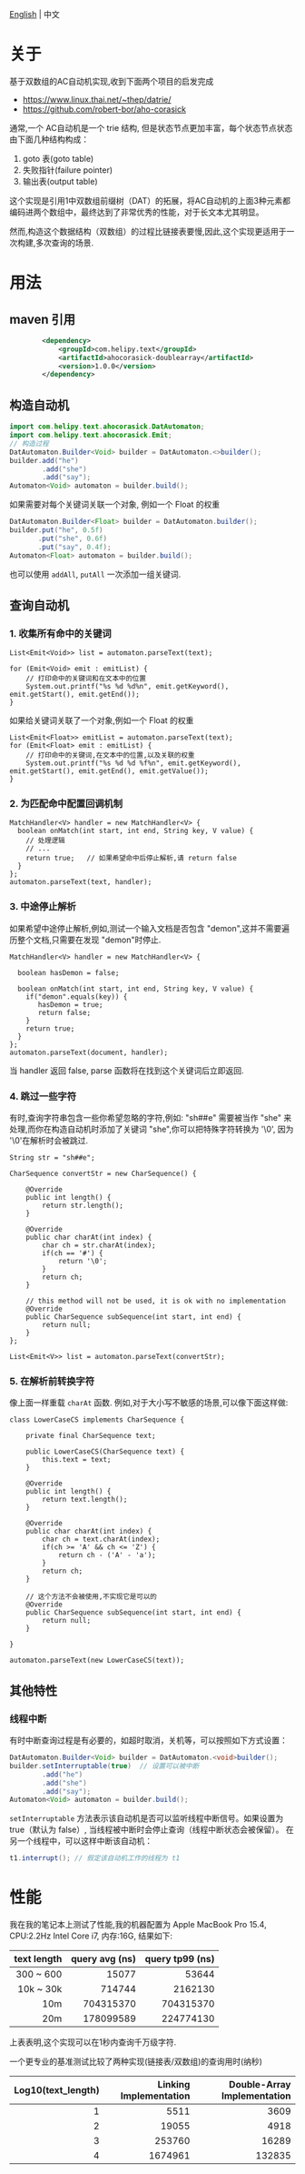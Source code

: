 [English](README.md) | 中文

# 关于
基于双数组的AC自动机实现,收到下面两个项目的启发完成
* https://www.linux.thai.net/~thep/datrie/
* https://github.com/robert-bor/aho-corasick

通常,一个 AC自动机是一个 trie 结构, 但是状态节点更加丰富，每个状态节点状态由下面几种结构构成：
1. goto 表(goto table)
2. 失败指针(failure pointer)
3. 输出表(output table)

这个实现是引用1中双数组前缀树（DAT）的拓展，将AC自动机的上面3种元素都编码进两个数组中，最终达到了非常优秀的性能，对于长文本尤其明显。

然而,构造这个数据结构（双数组）的过程比链接表要慢,因此,这个实现更适用于一次构建,多次查询的场景.

# 用法
## maven 引用

```xml
        <dependency>
            <groupId>com.helipy.text</groupId>
            <artifactId>ahocorasick-doublearray</artifactId>
            <version>1.0.0</version>
        </dependency>
```

## 构造自动机
```java
import com.helipy.text.ahocorasick.DatAutomaton;
import com.helipy.text.ahocorasick.Emit;
// 构造过程
DatAutomaton.Builder<Void> builder = DatAutomaton.<>builder();
builder.add("he")
        .add("she")
        .add("say");
Automaton<Void> automaton = builder.build();
```

如果需要对每个关键词关联一个对象, 例如一个 Float 的权重
```java
DatAutomaton.Builder<Float> builder = DatAutomaton.builder();
builder.put("he", 0.5f)
       .put("she", 0.6f)
       .put("say", 0.4f);
Automaton<Float> automaton = builder.build();
```
也可以使用 `addAll`, `putAll` 一次添加一组关键词.

## 查询自动机

### 1. 收集所有命中的关键词
```
List<Emit<Void>> list = automaton.parseText(text);

for (Emit<Void> emit : emitList) {
    // 打印命中的关键词和在文本中的位置
    System.out.printf("%s %d %d%n", emit.getKeyword(), emit.getStart(), emit.getEnd());
}
```

如果给关键词关联了一个对象,例如一个 Float 的权重
```
List<Emit<Float>> emitList = automaton.parseText(text);
for (Emit<Float> emit : emitList) {
    // 打印命中的关键词,在文本中的位置,以及关联的权重
    System.out.printf("%s %d %d %f%n", emit.getKeyword(), emit.getStart(), emit.getEnd(), emit.getValue());
}
```

### 2. 为匹配命中配置回调机制

```
MatchHandler<V> handler = new MatchHandler<V> {
  boolean onMatch(int start, int end, String key, V value) {
    // 处理逻辑
    // ...
    return true;   // 如果希望命中后停止解析,请 return false
  }
};
automaton.parseText(text, handler);
```

### 3. 中途停止解析
如果希望中途停止解析,例如,测试一个输入文档是否包含 "demon",这并不需要遍历整个文档,只需要在发现 "demon"时停止.
```
MatchHandler<V> handler = new MatchHandler<V> {

  boolean hasDemon = false;
  
  boolean onMatch(int start, int end, String key, V value) {
    if("demon".equals(key)) {
       hasDemon = true;
       return false;
    }
    return true;
  }
};
automaton.parseText(document, handler); 
```
当 handler 返回 false, parse 函数将在找到这个关键词后立即返回.


### 4. 跳过一些字符
有时,查询字符串包含一些你希望忽略的字符,例如:
"sh##e" 需要被当作 "she" 来处理,而你在构造自动机时添加了关键词 "she",你可以把特殊字符转换为 '\0', 因为 '\0'在解析时会被跳过.
```
String str = "sh##e";

CharSequence convertStr = new CharSequence() {

    @Override
    public int length() {
        return str.length();
    }

    @Override
    public char charAt(int index) {
        char ch = str.charAt(index);
        if(ch == '#') {
            return '\0';
        }
        return ch;
    }

    // this method will not be used, it is ok with no implementation
    @Override
    public CharSequence subSequence(int start, int end) {
        return null;
    }
};

List<Emit<V>> list = automaton.parseText(convertStr);
```

### 5. 在解析前转换字符
像上面一样重载 `charAt` 函数. 例如,对于大小写不敏感的场景,可以像下面这样做:
```
class LowerCaseCS implements CharSequence {

    private final CharSequence text;
    
    public LowerCaseCS(CharSequence text) {
        this.text = text;
    }

    @Override
    public int length() {
        return text.length();
    }

    @Override
    public char charAt(int index) {
        char ch = text.charAt(index);
        if(ch >= 'A' && ch <= 'Z') {
            return ch - ('A' - 'a');
        }
        return ch;
    }

    // 这个方法不会被使用,不实现它是可以的
    @Override
    public CharSequence subSequence(int start, int end) {
        return null;
    }

}

automaton.parseText(new LowerCaseCS(text));

```

## 其他特性
### 线程中断
有时中断查询过程是有必要的，如超时取消，关机等，可以按照如下方式设置：
```java
DatAutomaton.Builder<Void> builder = DatAutomaton.<void>builder();
builder.setInterruptable(true)  // 设置可以被中断
        .add("he")
        .add("she")
        .add("say");
Automaton<Void> automaton = builder.build();
```
`setInterruptable` 方法表示该自动机是否可以监听线程中断信号。如果设置为 true（默认为 false）, 当线程被中断时会停止查询（线程中断状态会被保留）。
在另一个线程中，可以这样中断该自动机：
```java
t1.interrupt(); // 假定该自动机工作的线程为 t1
```


# 性能
我在我的笔记本上测试了性能,我的机器配置为 Apple MacBook Pro 15.4, CPU:2.2Hz Intel Core i7, 内存:16G, 结果如下:

| text length | query avg (ns) | query tp99 (ns) |
| ----------: | --------------:| ---------------:|
| 300 ~ 600   | 15077          | 53644           |
| 10k ~ 30k   | 714744         | 2162130         |
| 10m         | 704315370      | 704315370       |
| 20m         | 178099589      | 224774130       |

上表表明,这个实现可以在1秒内查询千万级字符.

一个更专业的基准测试比较了两种实现(链接表/双数组)的查询用时(纳秒)

| Log10(text_length) | Linking Implementation | Double-Array Implementation |
| ----------: | --------------:| ---------------:|
| 1   | 5511          | 3609           |
| 2   | 19055         | 4918           |
| 3   | 253760        | 16289          |
| 4   | 1674961       | 132835         |

